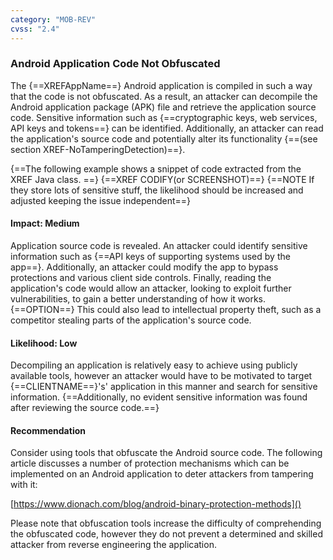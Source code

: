 ```yaml
---
category: "MOB-REV"
cvss: "2.4"
---
```

### Android Application Code Not Obfuscated
The {==XREFAppName==} Android application is compiled in such a way that the code is not obfuscated. As a result, an attacker can decompile the Android application package (APK) file and retrieve the application source code. Sensitive information such as {==cryptographic keys, web services, API keys and tokens==} can be identified. Additionally, an attacker can read the application's source code and potentially alter its functionality {==(see section XREF-NoTamperingDetection)==}.

{==The following example shows a snippet of code extracted from the XREF Java class. ==}
{==XREF CODIFY(or SCREENSHOT)==}
{==NOTE If they store lots of sensitive stuff, the likelihood should be increased and adjusted keeping the issue independent==}
#### Impact: Medium
Application source code is revealed. An attacker could identify sensitive information such as {==API keys of supporting systems used by the app==}. Additionally, an attacker could modify the app to bypass protections and various client side controls. Finally, reading the application's code would allow an attacker, looking to exploit further vulnerabilities, to gain a better understanding of how it works. {==OPTION==} This could also lead to intellectual property theft, such as a competitor stealing parts of the application's source code.
#### Likelihood: Low
Decompiling an application is relatively easy to achieve using publicly available tools, however an attacker would have to be motivated to target {==CLIENTNAME==}'s' application in this manner and search for sensitive information. {==Additionally, no evident sensitive information was found after reviewing the source code.==}
#### Recommendation
Consider using tools that obfuscate the Android source code. The following article discusses a number of protection mechanisms which can be implemented on an Android application to deter attackers from tampering with it:

[https://www.dionach.com/blog/android-binary-protection-methods]()

Please note that obfuscation tools increase the difficulty of comprehending the obfuscated code, however they do not prevent a determined and skilled attacker from reverse engineering the application.